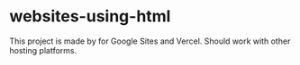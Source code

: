 # websites-using-html
This project is made by for Google Sites and Vercel. Should work with other hosting platforms.
